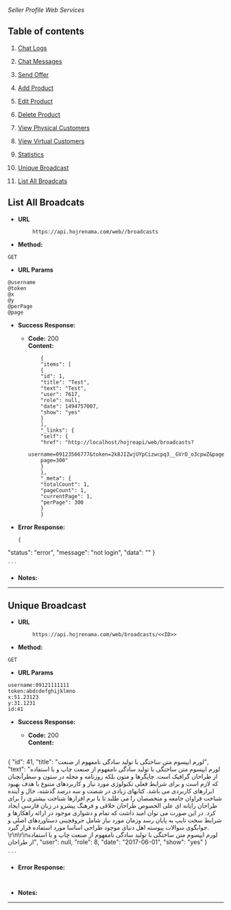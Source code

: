 *Seller Profile Web Services*

Table of contents
---
1. [Chat Logs](https://github.com/mosi1994/hojreapi-doc/blob/master/SELLER_PROFILE.md#chat-logs) 

2. [Chat Messages](https://github.com/mosi1994/hojreapi-doc/blob/master/SELLER_PROFILE.md#chat-messages) 

3. [Send Offer](https://github.com/mosi1994/hojreapi-doc/blob/master/SELLER_PROFILE.md#send-offer) 

4. [Add Product](https://github.com/mosi1994/hojreapi-doc/blob/master/SELLER_PROFILE.md#add-product) 

5. [Edit Product](https://github.com/mosi1994/hojreapi-doc/blob/master/SELLER_PROFILE.md#edit-product) 

6. [Delete Product](https://github.com/mosi1994/hojreapi-doc/blob/master/SELLER_PROFILE.md#delete-product) 

7. [View Physical Customers](https://github.com/mosi1994/hojreapi-doc/blob/master/SELLER_PROFILE.md#view-physical-customers) 

8. [View Virtual Customers](https://github.com/mosi1994/hojreapi-doc/blob/master/SELLER_PROFILE.md#view-virtual-customers) 

9. [Statistics](https://github.com/mosi1994/hojreapi-doc/blob/master/SELLER_PROFILE.md#statistics) 

10. [Unique Broadcast](https://github.com/mosi1994/hojreapi-doc/blob/master/CUSTOMER_PROFILE.md#unique-broadcasts) 

11. [List All Broadcats](https://github.com/mosi1994/hojreapi-doc/blob/master/STORE_MANAGER_PROFILE.md#list-all-broadcats)


**List All Broadcats**
----

* **URL**

```  
        https://api.hojrenama.com/web//broadcasts
```  
    
* **Method:**
 ```  
GET
 ```
*  **URL Params**

```
@username
@token
@x
@y
@perPage
@page
```

* **Success Response:**
  

  * **Code:** 200 <br />
    **Content:** 
    ```
        {
        "items": [
        {
        "id": 1,
        "title": "Test",
        "text": "Test",
        "user": 7617,
        "role": null,
        "date": 1494757007,
        "show": "yes"
        }
        ],
        "_links": {
        "self": {
        "href": "http://localhost/hojreapi/web/broadcasts?
        username=09123566777&token=2k8JIZwjUYpCizwcpq3__GVrD_o3cpwZ&page=1&per-
        page=300"
        }
        },
        "_meta": {
        "totalCount": 1,
        "pageCount": 1,
        "currentPage": 1,
        "perPage": 300
        }
        }

    ```

* **Error Response:**
    ```
    {
"status": "error",
"message": "not login",
"data": ""
}
    
    ```
 
* **Notes:**


---

**Unique Broadcast**
----

* **URL**

```  
        https://api.hojrenama.com/web/broadcasts/<<ID>>
```  
    
* **Method:**
 ```  
GET
 ```
*  **URL Params**

```
username:09121111111
token:abdcdefghijklmno
x:51.23123
y:31.1231
id:41
```

* **Success Response:**
  

  * **Code:** 200 <br />
    **Content:** 
    ```
{
    "id": 41,
    "title": "لورم ایپسوم متن ساختگی با تولید سادگی نامفهوم از صنعت",
    "text": "لورم ایپسوم متن ساختگی با تولید سادگی نامفهوم از صنعت چاپ و با استفاده از طراحان گرافیک است. چاپگرها و متون بلکه روزنامه و مجله در ستون و سطرآنچنان که لازم است و برای شرایط فعلی تکنولوژی مورد نیاز و کاربردهای متنوع با هدف بهبود ابزارهای کاربردی می باشد. کتابهای زیادی در شصت و سه درصد گذشته، حال و آینده شناخت فراوان جامعه و متخصصان را می طلبد تا با نرم افزارها شناخت بیشتری را برای طراحان رایانه ای علی الخصوص طراحان خلاقی و فرهنگ پیشرو در زبان فارسی ایجاد کرد. در این صورت می توان امید داشت که تمام و دشواری موجود در ارائه راهکارها و شرایط سخت تایپ به پایان رسد وزمان مورد نیاز شامل حروفچینی دستاوردهای اصلی و جوابگوی سوالات پیوسته اهل دنیای موجود طراحی اساسا مورد استفاده قرار گیرد.  \r\n\r\nلورم ایپسوم متن ساختگی با تولید سادگی نامفهوم از صنعت چاپ و با استفاده از طراحان",
    "user": null,
    "role": 8,
    "date": "2017-06-01",
    "show": "yes"
}

    ```

* **Error Response:**
    ```
    
    
    ```
 
* **Notes:**


---
